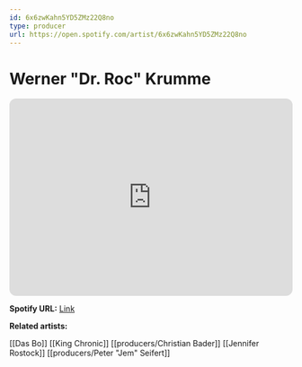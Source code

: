 ```yaml
---
id: 6x6zwKahn5YD5ZMz22Q8no
type: producer
url: https://open.spotify.com/artist/6x6zwKahn5YD5ZMz22Q8no
---
```

# Werner "Dr. Roc" Krumme

<iframe style="border-radius:12px" src="https://open.spotify.com/embed/artist/6x6zwKahn5YD5ZMz22Q8no" width="100%" height="352" frameBorder="0" allowfullscreen="" allow="autoplay; clipboard-write; encrypted-media; fullscreen; picture-in-picture" loading="lazy"></iframe>

**Spotify URL:** [Link](https://open.spotify.com/artist/6x6zwKahn5YD5ZMz22Q8no)

**Related artists:**

[[Das Bo]]
[[King Chronic]]
[[producers/Christian Bader]]
[[Jennifer Rostock]]
[[producers/Peter "Jem" Seifert]]
